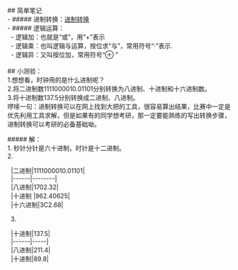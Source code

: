 ## 简单笔记  
- ##### 进制转换：[进制转换](http://www.cnblogs.com/gaizai/p/4233780.html )  
- ##### 逻辑运算：  
  - 逻辑加：也就是“或”，用“+”表示  
  - 逻辑乘：也叫逻辑与运算，按位求“与”，常用符号“·”表示.  
  - 逻辑异：又叫按位加，常用符号“⊕ ”  
    
## 小测验：  
1.想想看，时钟用的是什么进制呢？   
2.将二进制数1111000010.01101分别转换为八进制、十进制和十六进制数。   
3.将十进制数137.5分别转换成二进制、八进制。  
啰嗦一句：进制转换可以在网上找到大把的工具，很容易算出结果，比赛中一定是优先利用工具求解，但是如果有的同学想考研，那一定要能熟练的写出转换步骤，进制转换可以考研的必备基础呦。  

##### 解：  
1. 秒针分针是六十进制，时针是十二进制。  
2.   


  |二进制|1111000010.01101|  
  |------|--------|  
  |八进制|1702.32|  
  |十进制 |962.40625|  
  |十六进制|3C2.68|  

3.  

  |十进制|137.5|  
  |------|-----|  
  |八进制|211.4|  
  |十进制|89.8|  
  



